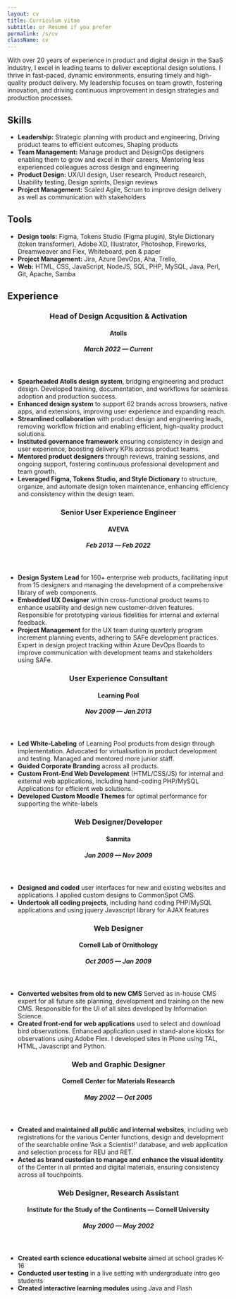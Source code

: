 ```yaml
---
layout: cv
title: Curriculum vitae
subtitle: or Resumé if you prefer
permalink: /s/cv
className: cv
---
```

<section class="cv--profile">
    With over 20 years of experience in product and digital design in the SaaS industry, I excel in leading teams to deliver exceptional design solutions. I thrive in fast-paced, dynamic environments, ensuring timely and high-quality product delivery. My leadership focuses on team growth, fostering innovation, and driving continuous improvement in design strategies and production processes.
</section>

<section class="cv--skills">
    <h2>Skills</h2>
    <ul>
        <li><strong>Leadership:</strong> Strategic planning with product and engineering, Driving product teams to efficient outcomes, Shaping products</li>
        <li><strong>Team Management:</strong> Manage product and DesignOps designers enabling them to grow and excel in their careers, Mentoring less experienced colleagues across design and engineering</li>
        <li><strong>Product Design:</strong> UX/UI design, User research, Product research, Usability testing, Design sprints, Design reviews</li>
        <li><strong>Project Management:</strong> Scaled Agile, Scrum to improve design delivery as well as communication with stakeholders</li>
    </ul>
</section>

<section class="cv--tools">
    <h2>Tools</h2>
    <ul>
        <li><strong>Design tools:</strong> Figma, Tokens Studio (Figma plugin), Style Dictionary (token transformer), Adobe XD, Illustrator, Photoshop, Fireworks, Dreamweaver and Flex, Whiteboard, pen & paper</li>
        <li><strong>Project Management:</strong> Jira, Azure DevOps, Aha, Trello, </li>
        <li><strong>Web:</strong> HTML, CSS, JavaScript, NodeJS, SQL, PHP, MySQL, Java, Perl, Git, Apache, Samba</li>
    </ul>
</section>

<section class="cv--experience">
    <h2>Experience</h2>
    <section class="cv--stop">
        <header>
            <h3>Head of Design Acqusition & Activation</h3>
            <h4>Atolls</h4>
            <h5>March 2022 &mdash; Current</h5>
        </header>
        <div class="cv--stop-content">
            <ul>
                <li><strong>Spearheaded Atolls design system</strong>, bridging engineering and product design. Developed training, documentation, and workflows for seamless adoption and production success.</li>
                <li><strong>Enhanced design system</strong> to support 62 brands across browsers, native apps, and extensions, improving user experience and expanding reach.</li>
                <li><strong>Streamlined collaboration</strong> with product design and engineering leads, removing workflow friction and enabling efficient, high-quality product solutions.</li>
                <li><strong>Instituted governance framework</strong> ensuring consistency in design and user experience, boosting delivery KPIs across product teams.</li>
                <li><strong>Mentored product designers</strong> through reviews, training sessions, and ongoing support, fostering continuous professional development and team growth.</li>
                <li><strong>Leveraged Figma, Tokens Studio, and Style Dictionary</strong> to structure, organize, and automate design token maintenance, enhancing efficiency and consistency within the design team.</li>
            </ul>
        </div>
    </section>
    <section class="cv--stop">
        <header>
            <h3>Senior User Experience Engineer</h3>
            <h4>AVEVA</h4>
            <h5>Feb 2013 &mdash; Feb 2022</h5>
        </header>
        <div class="cv--stop-content">
            <ul>
                <li><strong>Design System Lead</strong> for 160+ enterprise web products, facilitating input from 15 designers and managing the development of a comprehensive library of web components.</li>
                <li><strong>Embedded UX Designer</strong> within cross-functional product teams to enhance usability and design new customer-driven features. Responsible for prototyping various fidelities for internal and external feedback.</li>
                <li><strong>Project Management</strong> for the UX team during quarterly program increment planning events, adhering to SAFe development practices. Expert in design project tracking within Azure DevOps Boards to improve communication with development teams and stakeholders using SAFe.</li>
            </ul>
        </div>
    </section>
    <section class="cv--stop">
        <header>
            <h3>User Experience Consultant</h3>
            <h4>Learning Pool</h4>
            <h5>Nov 2009 &mdash; Jan 2013</h5>
        </header>
        <div class="cv--stop-content">
            <ul>
                <li><strong>Led White-Labeling</strong> of Learning Pool products from design through implementation. Advocated for virtualisation in product development and testing. Managed and mentored more junior staff.</li>
                <li><strong>Guided Corporate Branding</strong> across all products.</li>
                <li><strong>Custom Front-End Web Development</strong> (HTML/CSS/JS) for internal and external web applications, including hand-coding PHP/MySQL Applications for efficient web solutions.</li>
                <li><strong>Developed Custom Moodle Themes</strong> for optimal performance for supporting the white-labels</li>
            </ul>
        </div>
    </section>
    <section class="cv--stop">
        <header>
            <h3>Web Designer/Developer</h3>
            <h4>Sanmita</h4>
            <h5>Jan 2009 &mdash; Nov 2009</h5>
        </header>
        <div class="cv--stop-content">
            <ul>
                <li><strong>Designed and coded</strong> user interfaces for new and existing websites and applications. I applied custom designs to CommonSpot CMS.</li>
                <li><strong>Undertook all coding projects</strong>, including hand coding PHP/MySQL applications and using jquery Javascript library for AJAX features</li>
            </ul>
        </div>
    </section>
    <section class="cv--stop">
        <header>
            <h3>Web Designer</h3>
            <h4>Cornell Lab of Ornithology</h4>
            <h5>Oct 2005 &mdash; Jan 2009</h5>
        </header>
        <div class="cv--stop-content">
            <ul>
                <li><strong>Converted websites from old to new CMS</strong> Served as in-house CMS expert for all future site planning, development and training on the new CMS. Responsible for the UI of all sites developed by Information Science.</li>
                <li><strong>Created front-end for web applications</strong> used to select and download bird observations. Enhanced application used in stand-alone kiosks for observations using Adobe Flex. I developed sites in Plone using TAL, HTML, Javascript and Python.</li>
            </ul>
        </div>
    </section>
    <section class="cv--stop">
        <header>
            <h3>Web and Graphic Designer</h3>
            <h4>Cornell Center for Materials Research</h4>
            <h5>May 2002 &mdash; Oct 2005</h5>
        </header>
        <div class="cv--stop-content">
            <ul>
                <li><strong>Created and maintained all public and internal websites</strong>, including web registrations for the various Center functions, design and development of the searchable online ‘Ask a Scientist!’ database, and web application and selection process for REU and RET.</li>
                <li><strong>Acted as brand custodian to manage and enhance the visual identity</strong> of the Center in all printed and digital materials, ensuring consistency across all touchpoints.</li>
            </ul>
        </div>
    </section>
    <section class="cv--stop">
        <header>
            <h3>Web Designer, Research Assistant</h3>
            <h4>Institute for the Study of the Continents &mdash; Cornell University</h4>
            <h5>May 2000 &mdash; May 2002</h5>
        </header>
        <div class="cv--stop-content">
            <ul>
                <li><strong>Created earth science educational website</strong> aimed at school grades K-16</li>
                <li><strong>Conducted user testing</strong> in a live setting with undergraduate intro geo students</li>
                <li><strong>Created interactive learning modules</strong> using Java and Flash</li>
            </ul>
        </div>
    </section>
</section>